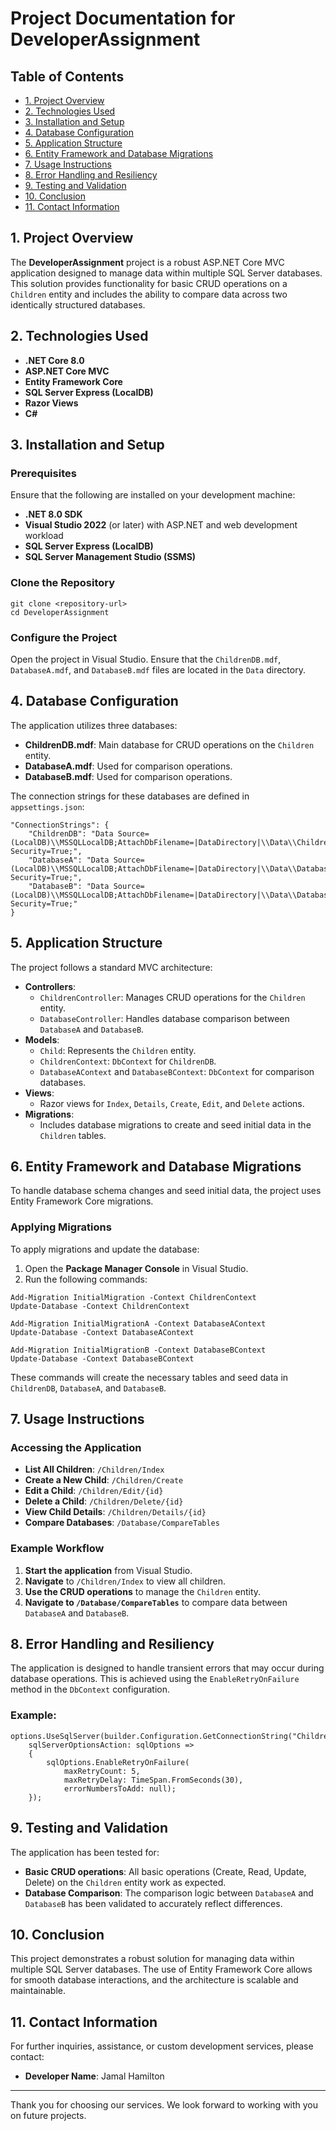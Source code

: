 # Project Documentation for DeveloperAssignment

## Table of Contents

*   [1\. Project Overview](#1-project-overview)
*   [2\. Technologies Used](#2-technologies-used)
*   [3\. Installation and Setup](#3-installation-and-setup)
*   [4\. Database Configuration](#4-database-configuration)
*   [5\. Application Structure](#5-application-structure)
*   [6\. Entity Framework and Database Migrations](#6-entity-framework-and-database-migrations)
*   [7\. Usage Instructions](#7-usage-instructions)
*   [8\. Error Handling and Resiliency](#8-error-handling-and-resiliency)
*   [9\. Testing and Validation](#9-testing-and-validation)
*   [10\. Conclusion](#10-conclusion)
*   [11\. Contact Information](#11-contact-information)

## 1\. Project Overview

The **DeveloperAssignment** project is a robust ASP.NET Core MVC application designed to manage data within multiple SQL Server databases. This solution provides functionality for basic CRUD operations on a `Children` entity and includes the ability to compare data across two identically structured databases.

## 2\. Technologies Used

*   **.NET Core 8.0**
*   **ASP.NET Core MVC**
*   **Entity Framework Core**
*   **SQL Server Express (LocalDB)**
*   **Razor Views**
*   **C#**

## 3\. Installation and Setup

### Prerequisites

Ensure that the following are installed on your development machine:

*   **.NET 8.0 SDK**
*   **Visual Studio 2022** (or later) with ASP.NET and web development workload
*   **SQL Server Express (LocalDB)**
*   **SQL Server Management Studio (SSMS)**

### Clone the Repository

```
git clone <repository-url>
cd DeveloperAssignment
```

### Configure the Project

Open the project in Visual Studio. Ensure that the `ChildrenDB.mdf`, `DatabaseA.mdf`, and `DatabaseB.mdf` files are located in the `Data` directory.

## 4\. Database Configuration

The application utilizes three databases:

*   **ChildrenDB.mdf**: Main database for CRUD operations on the `Children` entity.
*   **DatabaseA.mdf**: Used for comparison operations.
*   **DatabaseB.mdf**: Used for comparison operations.

The connection strings for these databases are defined in `appsettings.json`:

```
"ConnectionStrings": {
    "ChildrenDB": "Data Source=(LocalDB)\\MSSQLLocalDB;AttachDbFilename=|DataDirectory|\\Data\\ChildrenDB.mdf;Integrated Security=True;",
    "DatabaseA": "Data Source=(LocalDB)\\MSSQLLocalDB;AttachDbFilename=|DataDirectory|\\Data\\DatabaseA.mdf;Integrated Security=True;",
    "DatabaseB": "Data Source=(LocalDB)\\MSSQLLocalDB;AttachDbFilename=|DataDirectory|\\Data\\DatabaseB.mdf;Integrated Security=True;"
}
```

## 5\. Application Structure

The project follows a standard MVC architecture:

*   **Controllers**:
    *   `ChildrenController`: Manages CRUD operations for the `Children` entity.
    *   `DatabaseController`: Handles database comparison between `DatabaseA` and `DatabaseB`.
*   **Models**:
    *   `Child`: Represents the `Children` entity.
    *   `ChildrenContext`: `DbContext` for `ChildrenDB`.
    *   `DatabaseAContext` and `DatabaseBContext`: `DbContext` for comparison databases.
*   **Views**:
    *   Razor views for `Index`, `Details`, `Create`, `Edit`, and `Delete` actions.
*   **Migrations**:
    *   Includes database migrations to create and seed initial data in the `Children` tables.

## 6\. Entity Framework and Database Migrations

To handle database schema changes and seed initial data, the project uses Entity Framework Core migrations.

### Applying Migrations

To apply migrations and update the database:

1.  Open the **Package Manager Console** in Visual Studio.
2.  Run the following commands:

```
Add-Migration InitialMigration -Context ChildrenContext
Update-Database -Context ChildrenContext

Add-Migration InitialMigrationA -Context DatabaseAContext
Update-Database -Context DatabaseAContext

Add-Migration InitialMigrationB -Context DatabaseBContext
Update-Database -Context DatabaseBContext
```

These commands will create the necessary tables and seed data in `ChildrenDB`, `DatabaseA`, and `DatabaseB`.

## 7\. Usage Instructions

### Accessing the Application

*   **List All Children**: `/Children/Index`
*   **Create a New Child**: `/Children/Create`
*   **Edit a Child**: `/Children/Edit/{id}`
*   **Delete a Child**: `/Children/Delete/{id}`
*   **View Child Details**: `/Children/Details/{id}`
*   **Compare Databases**: `/Database/CompareTables`

### Example Workflow

1.  **Start the application** from Visual Studio.
2.  **Navigate** to `/Children/Index` to view all children.
3.  **Use the CRUD operations** to manage the `Children` entity.
4.  **Navigate to `/Database/CompareTables`** to compare data between `DatabaseA` and `DatabaseB`.

## 8\. Error Handling and Resiliency

The application is designed to handle transient errors that may occur during database operations. This is achieved using the `EnableRetryOnFailure` method in the `DbContext` configuration.

### Example:

```
options.UseSqlServer(builder.Configuration.GetConnectionString("ChildrenDB"),
    sqlServerOptionsAction: sqlOptions =>
    {
        sqlOptions.EnableRetryOnFailure(
            maxRetryCount: 5,
            maxRetryDelay: TimeSpan.FromSeconds(30),
            errorNumbersToAdd: null);
    });
```

## 9\. Testing and Validation

The application has been tested for:

*   **Basic CRUD operations**: All basic operations (Create, Read, Update, Delete) on the `Children` entity work as expected.
*   **Database Comparison**: The comparison logic between `DatabaseA` and `DatabaseB` has been validated to accurately reflect differences.

## 10\. Conclusion

This project demonstrates a robust solution for managing data within multiple SQL Server databases. The use of Entity Framework Core allows for smooth database interactions, and the architecture is scalable and maintainable.

## 11\. Contact Information

For further inquiries, assistance, or custom development services, please contact:

*   **Developer Name**: Jamal Hamilton

- - -

Thank you for choosing our services. We look forward to working with you on future projects.
